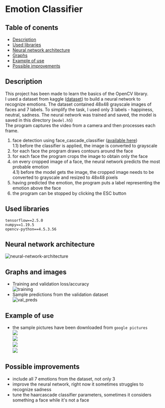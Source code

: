 # Emotion Classifier
## Table of conents
* [Description](#description)
* [Used libraries](#used-libraries)
* [Neural network architecture](#neural-network-architecture)
* [Graphs](#graphs-and-images)
* [Example of use](#example-of-use)
* [Possible improvements](#possible-improvements)

## Description
This project has been made to learn the basics of the OpenCV library.  
I used a dataset from kaggle ([dataset](https://www.kaggle.com/deadskull7/fer2013)) to build a neural network to recognize emotions. The dataset contained 48x48 grayscale images of faces and 7 labels. To simplify the task, I used only 3 labels - happiness, neutral, sadness. The neural network was trained and saved, the model is saved in this directory (```model.h5```)  
The program captures the video from a camera and then processes each frame.
1) face detection using face_cascade_classifier ([available here](https://github.com/opencv/opencv/blob/master/data/haarcascades/haarcascade_frontalface_default.xml))  
1.1) before the classifier is applied, the image is converted to grayscale  
2) for each face the program draws contours around the face
3) for each face the program crops the image to obtain only the face
4) on every cropped image of a face, the neural network predicts the most probable emotion  
4.1) before the model gets the image, the cropped image needs to be converted to grayscale and resized to 48x48 pixels  
5) having predicted the emotion, the program puts a label representing the emotion above the face  
6) the program can be stopped by clicking the ESC button

## Used libraries
```tensorflow==2.5.0```  
```numpy==1.19.5```  
```opencv-python==4.5.3.56```

## Neural network architecture
![neural-network-architecture](/graphs/summary.png)

## Graphs and images
- Training and validation loss/accuracy  
![training](/graphs/training.png)  
- Sample predictions from the validation dataset  
![val_preds](/graphs/model_sample_predictions.png)  

## Example of use
- the sample pictures have been downloaded from ```google pictures```  
![](/graphs/sample_pic_1_pred.png)  
![](/graphs/sample_pic_2_pred.png)  
![](/graphs/sample_pic_3_pred.png)  
![](/graphs/sample_pic_4_pred.png)  

## Possible improvements
- include all 7 emotions from the dataset, not only 3  
- improve the neural network, right now it sometimes struggles to recognize sadness  
- tune the haarcascade classifier parameters, sometimes it considers something a face while it's not a face